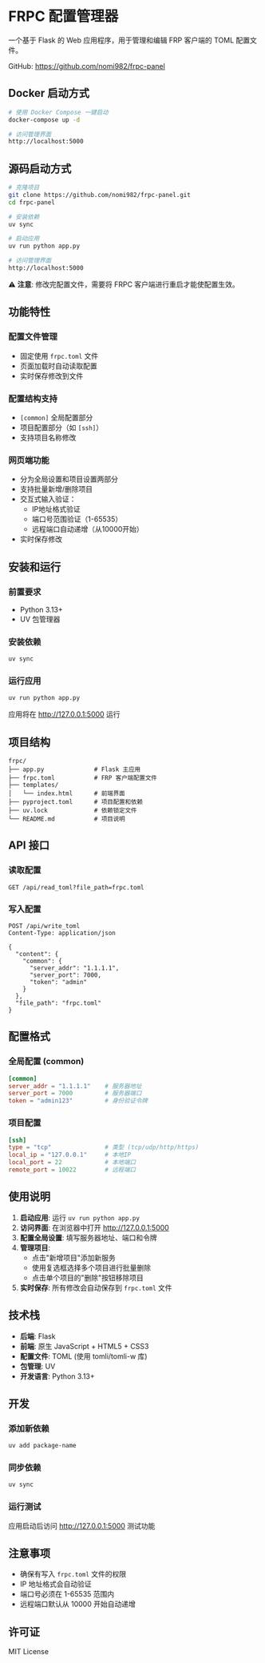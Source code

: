 # FRPC 配置管理器

一个基于 Flask 的 Web 应用程序，用于管理和编辑 FRP 客户端的 TOML 配置文件。

GitHub: https://github.com/nomi982/frpc-panel

## Docker 启动方式

```bash
# 使用 Docker Compose 一键启动
docker-compose up -d

# 访问管理界面
http://localhost:5000
```

## 源码启动方式

```bash
# 克隆项目
git clone https://github.com/nomi982/frpc-panel.git
cd frpc-panel

# 安装依赖
uv sync

# 启动应用
uv run python app.py

# 访问管理界面
http://localhost:5000
```

⚠️ **注意**: 修改完配置文件，需要将 FRPC 客户端进行重启才能使配置生效。

## 功能特性

### 配置文件管理
- 固定使用 `frpc.toml` 文件
- 页面加载时自动读取配置
- 实时保存修改到文件

### 配置结构支持
- `[common]` 全局配置部分
- 项目配置部分（如 `[ssh]`）
- 支持项目名称修改

### 网页端功能
- 分为全局设置和项目设置两部分
- 支持批量新增/删除项目
- 交互式输入验证：
  - IP地址格式验证
  - 端口号范围验证（1-65535）
  - 远程端口自动递增（从10000开始）
- 实时保存修改

## 安装和运行

### 前置要求
- Python 3.13+
- UV 包管理器

### 安装依赖
```bash
uv sync
```

### 运行应用
```bash
uv run python app.py
```

应用将在 http://127.0.0.1:5000 运行

## 项目结构

```
frpc/
├── app.py              # Flask 主应用
├── frpc.toml           # FRP 客户端配置文件
├── templates/
│   └── index.html      # 前端界面
├── pyproject.toml      # 项目配置和依赖
├── uv.lock             # 依赖锁定文件
└── README.md           # 项目说明
```

## API 接口

### 读取配置
```
GET /api/read_toml?file_path=frpc.toml
```

### 写入配置
```
POST /api/write_toml
Content-Type: application/json

{
  "content": {
    "common": {
      "server_addr": "1.1.1.1",
      "server_port": 7000,
      "token": "admin"
    }
  },
  "file_path": "frpc.toml"
}
```

## 配置格式

### 全局配置 (common)
```toml
[common]
server_addr = "1.1.1.1"    # 服务器地址
server_port = 7000         # 服务器端口
token = "admin123"         # 身份验证令牌
```

### 项目配置
```toml
[ssh]
type = "tcp"               # 类型 (tcp/udp/http/https)
local_ip = "127.0.0.1"     # 本地IP
local_port = 22            # 本地端口
remote_port = 10022        # 远程端口
```

## 使用说明

1. **启动应用**: 运行 `uv run python app.py`
2. **访问界面**: 在浏览器中打开 http://127.0.0.1:5000
3. **配置全局设置**: 填写服务器地址、端口和令牌
4. **管理项目**: 
   - 点击"新增项目"添加新服务
   - 使用复选框选择多个项目进行批量删除
   - 点击单个项目的"删除"按钮移除项目
5. **实时保存**: 所有修改会自动保存到 `frpc.toml` 文件

## 技术栈

- **后端**: Flask
- **前端**: 原生 JavaScript + HTML5 + CSS3
- **配置文件**: TOML (使用 tomli/tomli-w 库)
- **包管理**: UV
- **开发语言**: Python 3.13+

## 开发

### 添加新依赖
```bash
uv add package-name
```

### 同步依赖
```bash
uv sync
```

### 运行测试
应用启动后访问 http://127.0.0.1:5000 测试功能

## 注意事项

- 确保有写入 `frpc.toml` 文件的权限
- IP 地址格式会自动验证
- 端口号必须在 1-65535 范围内
- 远程端口默认从 10000 开始自动递增

## 许可证

MIT License
